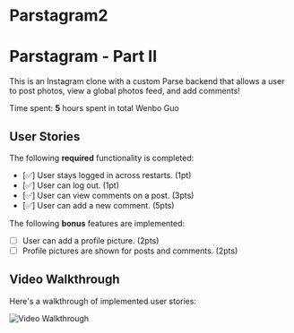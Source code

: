 # Parstagram2
# Parstagram - Part II

This is an Instagram clone with a custom Parse backend that allows a user to post photos, view a global photos feed, and add comments!

Time spent: **5** hours spent in total
Wenbo Guo
## User Stories

The following **required** functionality is completed:

- [✅] User stays logged in across restarts. (1pt)
- [✅] User can log out. (1pt)
- [✅] User can view comments on a post. (3pts)
- [✅] User can add a new comment. (5pts)

The following **bonus** features are implemented:

- [ ] User can add a profile picture. (2pts)
- [ ] Profile pictures are shown for posts and comments. (2pts)

## Video Walkthrough

Here's a walkthrough of implemented user stories:

<img src='http://g.recordit.co/qcTf5RmIGD.gif' title='Video Walkthrough' width='' alt='Video Walkthrough' />
